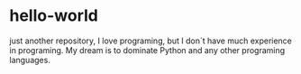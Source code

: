 # hello-world
just another repository,
I love programing, but I don´t have much experience in programing.
My dream is to dominate Python and any other programing languages.
